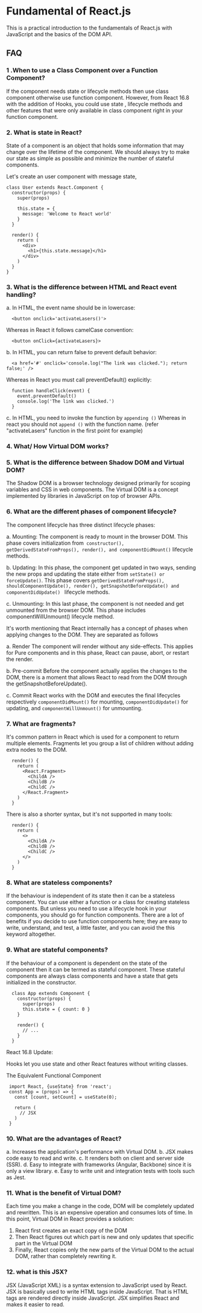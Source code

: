# Fundamental of React.js
This is a practical introduction to the fundamentals of React.js with JavaScript and the basics of the DOM API.

## FAQ
### 1 .When to use a Class Component over a Function Component?
If the component needs state or lifecycle methods then use class component otherwise use function component. However, from React 16.8 with the addition of Hooks, you could use state , lifecycle methods and other features that were only available in class component right in your function component.

### 2. What is state in React?
State of a component is an object that holds some information that may change over the lifetime of the component. We should always try to make our state as simple as possible and minimize the number of stateful components.

Let's create an user component with message state,
```
class User extends React.Component {
  constructor(props) {
    super(props)

    this.state = {
      message: 'Welcome to React world'
    }
  }

  render() {
    return (
      <div>
        <h1>{this.state.message}</h1>
      </div>
    )
  }
}
```  
### 3. What is the difference between HTML and React event handling?

  a. In HTML, the event name should be in lowercase:
```
  <button onclick='activateLasers()'>
```  
  Whereas in React it follows camelCase convention:
```
  <button onClick={activateLasers}>
```  
  b. In HTML, you can return false to prevent default behavior:
```
  <a href='#' onclick='console.log("The link was clicked."); return false;' />
``` 
  Whereas in React you must call preventDefault() explicitly:
```
  function handleClick(event) {
    event.preventDefault()
    console.log('The link was clicked.')
  }
```  
  c. In HTML, you need to invoke the function by ``` appending () ``` Whereas in react you should not ```append ()``` with the function name. (refer "activateLasers" function in the first point for example)

### 4. What/ How Virtual DOM works?

### 5. What is the difference between Shadow DOM and Virtual DOM?
The Shadow DOM is a browser technology designed primarily for scoping variables and CSS in web components. The Virtual DOM is a concept implemented by libraries in JavaScript on top of browser APIs.

### 6. What are the different phases of component lifecycle?
The component lifecycle has three distinct lifecycle phases:

  a. Mounting: The component is ready to mount in the browser DOM. This phase covers initialization from``` constructor(), getDerivedStateFromProps(), render(), and componentDidMount()``` lifecycle methods.

  b. Updating: In this phase, the component get updated in two ways, sending the new props and updating the state either from ```setState() or forceUpdate()```. This phase covers ```getDerivedStateFromProps(), shouldComponentUpdate(), render(), getSnapshotBeforeUpdate() and componentDidUpdate() ``` lifecycle methods.

  c. Unmounting: In this last phase, the component is not needed and get unmounted from the browser DOM. This phase includes componentWillUnmount() lifecycle method.

It's worth mentioning that React internally has a concept of phases when applying changes to the DOM. They are separated as follows

  a. Render The component will render without any side-effects. This applies for Pure components and in this phase, React can pause, abort, or restart the render.

  b. Pre-commit Before the component actually applies the changes to the DOM, there is a moment that allows React to read from the DOM through the getSnapshotBeforeUpdate().

  c. Commit React works with the DOM and executes the final lifecycles respectively ```componentDidMount()``` for mounting, ```componentDidUpdate()``` for updating, and ```componentWillUnmount()``` for unmounting.

### 7. What are fragments?
It's common pattern in React which is used for a component to return multiple elements. Fragments let you group a list of children without adding extra nodes to the DOM.
```
  render() {
    return (
      <React.Fragment>
        <ChildA />
        <ChildB />
        <ChildC />
      </React.Fragment>
    )
  }
```  
There is also a shorter syntax, but it's not supported in many tools:
```
  render() {
    return (
      <>
        <ChildA />
        <ChildB />
        <ChildC />
      </>
    )
  }
 ``` 
### 8. What are stateless components?
If the behaviour is independent of its state then it can be a stateless component. You can use either a function or a class for creating stateless components. But unless you need to use a lifecycle hook in your components, you should go for function components. There are a lot of benefits if you decide to use function components here; they are easy to write, understand, and test, a little faster, and you can avoid the this keyword altogether.

### 9. What are stateful components?
If the behaviour of a component is dependent on the state of the component then it can be termed as stateful component. These stateful components are always class components and have a state that gets initialized in the constructor.
```
  class App extends Component {
    constructor(props) {
      super(props)
      this.state = { count: 0 }
    }

    render() {
      // ...
    }
  }
  ```
React 16.8 Update:

Hooks let you use state and other React features without writing classes.

The Equivalent Functional Component
```
 import React, {useState} from 'react';
 const App = (props) => {
   const [count, setCount] = useState(0);

   return (
     // JSX
   )
 }
 ```
 ### 10. What are the advantages of React?

  a. Increases the application's performance with Virtual DOM.
  b. JSX makes code easy to read and write.
  c. It renders both on client and server side (SSR).
  d. Easy to integrate with frameworks (Angular, Backbone) since it is only a view library.
  e. Easy to write unit and integration tests with tools such as Jest.
  
### 11. What is the benefit of Virtual DOM?
Each time you make a change in the code, DOM will be completely updated and rewritten. This is an expensive operation and consumes lots of time. In this point,  Virtual DOM in React provides a solution:
1. React first creates an exact copy of the DOM
2. Then React figures out which part is new and only updates that specific part in the Virtual DOM
3. Finally, React copies only the new parts of the Virtual DOM to the actual DOM, rather than completely rewriting it.

### 12.  what is this JSX?
JSX (JavaScript XML) is a syntax extension to JavaScript used by React. JSX is basically used to write HTML tags inside JavaScript. That is HTML tags are rendered directly inside JavaScript. JSX simplifies React and makes it easier to read.
